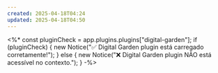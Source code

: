 ```yaml
---
created: 2025-04-18T04:24
updated: 2025-04-18T04:50
---
```

<%*
const pluginCheck = app.plugins.plugins["digital-garden"];
if (pluginCheck) {
  new Notice("✅ Digital Garden plugin está carregado corretamente!");
} else {
  new Notice("❌ Digital Garden plugin NÃO está acessível no contexto.");
}
-%>
